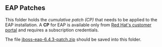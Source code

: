 ## EAP Patches 

This folder holds the *cumulative patch (CP)* that needs to be applied to the EAP installation. A **CP** for EAP is available only from [Red Hat's customer portal](https://access.redhat.com/jbossnetwork/restricted/listSoftware.html?downloadType=distributions&product=appplatform&productChanged=yes) and requires a subscription credentials. 

The file [jboss-eap-6.4.3-patch.zip](https://access.redhat.com/jbossnetwork/restricted/softwareDownload.html?softwareId=39353&product=appplatform) should be saved into this folder.
